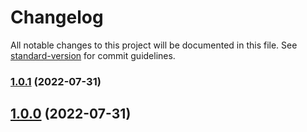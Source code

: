 # Changelog

All notable changes to this project will be documented in this file. See [standard-version](https://github.com/conventional-changelog/standard-version) for commit guidelines.

### [1.0.1](https://gitlab.com/kasungihan.dev/git-testing/compare/v1.0.4...v1.0.1) (2022-07-31)

## [1.0.0](https://gitlab.com/kasungihan.dev/git-testing/compare/v1.0.4...v1.0.0) (2022-07-31)
